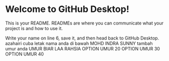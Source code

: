 # Welcome to GitHub Desktop!

This is your README. READMEs are where you can communicate what your project is and how to use it.

Write your name on line 6, save it, and then head back to GitHub Desktop.
azahairi
cuba letak nama anda di bawah 
MOHD INDRA SUNNY
tambah umur anda 
UMUR BIAR LAA RAHSIA
OPTION UMUR 20
OPTION UMUR 30
OPTION UMUR 40
